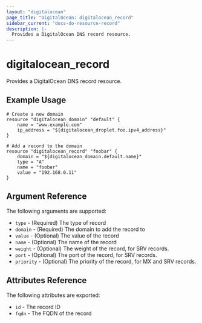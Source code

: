```yaml
---
layout: "digitalocean"
page_title: "DigitalOcean: digitalocean_record"
sidebar_current: "docs-do-resource-record"
description: |-
  Provides a DigitalOcean DNS record resource.
---
```


# digitalocean\_record

Provides a DigitalOcean DNS record resource.

## Example Usage

```
# Create a new domain
resource "digitalocean_domain" "default" {
    name = "www.example.com"
    ip_address = "${digitalocean_droplet.foo.ipv4_address}"
}

# Add a record to the domain
resource "digitalocean_record" "foobar" {
    domain = "${digitalocean_domain.default.name}"
    type = "A"
    name = "foobar"
    value = "192.168.0.11"
}
```

## Argument Reference

The following arguments are supported:

* `type` - (Required) The type of record
* `domain` - (Required) The domain to add the record to
* `value` - (Optional) The value of the record
* `name` - (Optional) The name of the record
* `weight` - (Optional) The weight of the record, for SRV records.
* `port` - (Optional) The port of the record, for SRV records.
* `priority` - (Optional) The priority of the record, for MX and SRV
   records.

## Attributes Reference

The following attributes are exported:

* `id` - The record ID
* `fqdn` - The FQDN of the record

